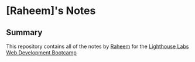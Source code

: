 # [Raheem]'s Notes 
## Summary 

This repository contains all of the notes by [Raheem](https://github.com/Raheem129) for the [Lighthouse Labs Web Development Bootcamp](https://www.lighthouselabs.ca/.) 
